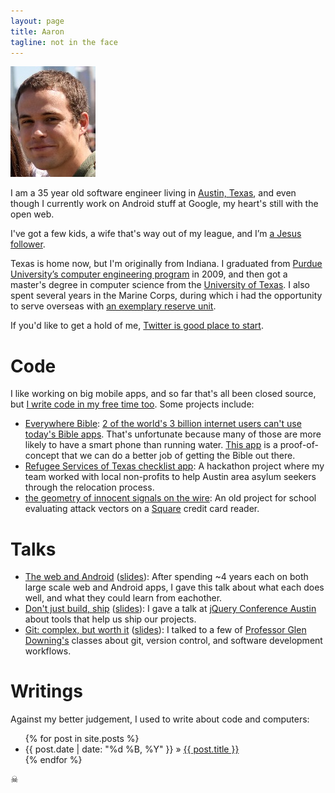 ```yaml
---
layout: page
title: Aaron
tagline: not in the face
---
```


<img class="me" src="/assets/images/aaron.jpg" />

I am a <span id="my-age">35</span> year old software engineer living in [Austin,
Texas][where], and even though I currently work on Android stuff at Google,
my heart's still with the open web.

I've got a few kids, a wife that's way out of my league, and I’m [a Jesus
follower][bible].

Texas is home now, but I'm originally from Indiana. I graduated from [Purdue
University’s computer engineering program][puece] in 2009, and then got a
master's degree in computer science from the [University of Texas][utcs]. I also
spent several years in the Marine Corps, during which i had the opportunity to
serve overseas with [an exemplary reserve unit][det1comm].

If you'd like to get a hold of me, [Twitter is good place to start][twitter].

# Code

I like working on big mobile apps, and so far that's all been closed source, but [I write code in my free time too][the_hubs]. Some projects include:

 - [Everywhere Bible][]: [2 of the world's 3 billion internet users can't use today's Bible apps][everywherebible_splash]. That's unfortunate because many of those are more likely to have a smart phone than running water. [This app][everywherebible_app] is a proof-of-concept that we can do a better job of getting the Bible out there.
- [Refugee Services of Texas checklist app][rst_checklist]: A hackathon project where my team worked with local non-profits to help Austin area asylum seekers through the relocation process.
- [the geometry of innocent signals on the wire][geom]: An old project for school evaluating attack vectors on a [Square][] credit card reader.

# Talks

 - [The web and Android][webnandroid] ([slides][webnandroid-slides]): After
   spending ~4 years each on both large scale web and Android apps, I gave this
   talk about what each does well, and what they could learn from eachother.
 - [Don't just build, ship][shipit] ([slides][shipit-slides]): I gave a talk at
   [jQuery Conference Austin][jqconf] about tools that help us ship our
   projects.
 - [Git: complex, but worth it][git-talk] ([slides][git-talk-slides]): I talked
   to a few of [Professor Glen Downing's][gpd] classes about git, version
   control, and software development workflows.

# Writings

Against my better judgement, I used to write about code and computers:

<ul class="posts none">
  {% for post in site.posts %}
    <li><span class="date">{{ post.date | date: "%d %B, %Y" }}</span> &raquo; <a href="{{ BASE_PATH }}{{ post.url }}">{{ post.title }}</a></li>
  {% endfor %}
</ul>

<div class="here-be-pyrates">☠</div>


[where]: https://maps.google.com/?ll=30.317321,-97.748709&spn=0.076612,0.055189&t=m&z=14
[employer]: http://www.amazon.com
[bible]: http://biblia.com/books/esv/Jn13.35
[puece]: https://engineering.purdue.edu/ECE/
[utcs]: http://www.cs.utexas.edu/
[det1comm]: http://www.facebook.com/pages/Detachment-1-Communications-Company/302302460425
[twitter]: http://twitter.com/aaronj1335
[the_hubs]: https://github.com/aaronj1335
[csi]: https://github.com/aaronj1335/csi
[npm]: https://npmjs.org/
[tjs]: http://aaronj1335.github.com/t-js/
[geom]: https://github.com/aaronj1335/the-geometry-of-innocent-signals-on-the-wire
[square]: https://squareup.com/
[jqconf]: http://events.jquery.org/2013/austin/
[gpd]: https://www.cs.utexas.edu/users/downing/
[shipit]: https://github.com/aaronj1335/shipit
[shipit-slides]: http://aaronstacy.com/shipit/
[git-talk]: https://github.com/aaronj1335/git-complex-but-worth-it
[git-talk-slides]: http://aaronstacy.com/git-complex-but-worth-it/
[this guy]: http://aaronstacy.com/anderson-davids-growth-chart/
[Everywhere Bible]: https://github.com/everywherebible/app
[everywherebible_splash]: https://everywherebible.org
[everywherebible_app]: https://en.everywherebible.org
[rst_checklist]: https://github.com/g11x/checklistapp
[webnandroid]: https://github.com/aaronj1335/the-web-and-android
[webnandroid-slides]: http://aaronstacy.com/the-web-and-android/
